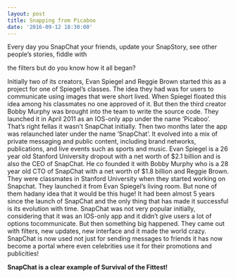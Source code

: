 ```yaml
---
layout: post
title: Snapping from Picaboo
date: '2016-09-12 18:30:00'
---
```



Every day you SnapChat your friends, update your SnapStory, see other people’s stories, fiddle with

the filters but do you know how it all began?

Initially two of its creators, Evan Spiegel and Reggie Brown started this as a project for one of Spiegel’s classes. The idea they had was for users to communicate using images that were short lived. When Spiegel floated this idea among his classmates no one approved of it. But then the third creator Bobby Murphy was brought into the team to write the source code. They launched it in April 2011 as an IOS-only app under the name ‘Picaboo’. That’s right fellas it wasn’t SnapChat initially. Then two months later the app was relaunched later under the name ‘SnapChat’. It evolved into a mix of private messaging and public content, including brand networks, publications, and live events such as sports and music. 
Evan Spiegel is a 26 year old Stanford University dropout with a net worth of $2.1 billion and is also the CEO of SnapChat. He co founded it with Bobby Murphy who is a 28 year old CTO of SnapChat with a net worth of $1.8 billion and Reggie Brown. They were classmates in Stanford University when they started working on Snapchat. They launched it from Evan Spiegel’s living room. But none of them hadany idea that it would be this huge! It had been almost 5 years since the launch of SnapChat and the only thing that has made it successful is its evolution with time. SnapChat was not very popular initially, considering that it was an IOS-only app and it didn’t give users a lot of options tocommunicate. But then something big happened. They came out with filters, new updates, new interface and it made the world crazy. SnapChat is now used not just for sending messages to friends it has now become a portal where even celebrities use it for their promotions and publicities!



**SnapChat is a clear example of Survival of the Fittest!**